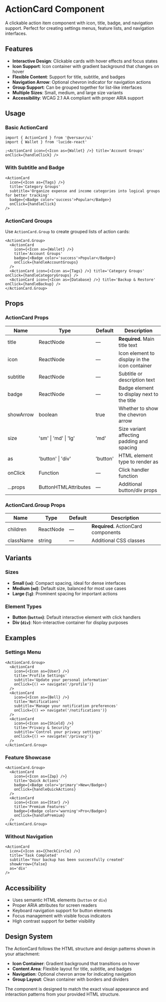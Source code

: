 # ActionCard Component

A clickable action item component with icon, title, badge, and navigation support. Perfect for
creating settings menus, feature lists, and navigation interfaces.

## Features

- **Interactive Design**: Clickable cards with hover effects and focus states
- **Icon Support**: Icon container with gradient background that changes on hover
- **Flexible Content**: Support for title, subtitle, and badges
- **Navigation Arrow**: Optional chevron indicator for navigation actions
- **Group Support**: Can be grouped together for list-like interfaces
- **Multiple Sizes**: Small, medium, and large size variants
- **Accessibility**: WCAG 2.1 AA compliant with proper ARIA support

## Usage

### Basic ActionCard

```tsx
import { ActionCard } from '@versaur/ui'
import { Wallet } from 'lucide-react'

;<ActionCard icon={<Icon as={Wallet} />} title='Account Groups' onClick={handleClick} />
```

### With Subtitle and Badge

```tsx
<ActionCard
  icon={<Icon as={Tags} />}
  title='Category Groups'
  subtitle='Organize expense and income categories into logical groups for better tracking'
  badge={<Badge color='success'>Popular</Badge>}
  onClick={handleClick}
/>
```

### ActionCard Groups

Use `ActionCard.Group` to create grouped lists of action cards:

```tsx
<ActionCard.Group>
  <ActionCard
    icon={<Icon as={Wallet} />}
    title='Account Groups'
    badge={<Badge color='success'>Popular</Badge>}
    onClick={handleAccountGroups}
  />
  <ActionCard icon={<Icon as={Tags} />} title='Category Groups' onClick={handleCategoryGroups} />
  <ActionCard icon={<Icon as={Database} />} title='Backup & Restore' onClick={handleBackup} />
</ActionCard.Group>
```

## Props

### ActionCard Props

| Name      | Type                 | Default  | Description                                   |
| --------- | -------------------- | -------- | --------------------------------------------- |
| title     | ReactNode            | —        | **Required.** Main title text                 |
| icon      | ReactNode            | —        | Icon element to display in the icon container |
| subtitle  | ReactNode            | —        | Subtitle or description text                  |
| badge     | ReactNode            | —        | Badge element to display next to the title    |
| showArrow | boolean              | true     | Whether to show the chevron arrow             |
| size      | 'sm' \| 'md' \| 'lg' | 'md'     | Size variant affecting padding and spacing    |
| as        | 'button' \| 'div'    | 'button' | HTML element type to render as                |
| onClick   | Function             | —        | Click handler function                        |
| ...props  | ButtonHTMLAttributes | —        | Additional button/div props                   |

### ActionCard.Group Props

| Name      | Type      | Default | Description                         |
| --------- | --------- | ------- | ----------------------------------- |
| children  | ReactNode | —       | **Required.** ActionCard components |
| className | string    | —       | Additional CSS classes              |

## Variants

### Sizes

- **Small (`sm`)**: Compact spacing, ideal for dense interfaces
- **Medium (`md`)**: Default size, balanced for most use cases
- **Large (`lg`)**: Prominent spacing for important actions

### Element Types

- **Button (`button`)**: Default interactive element with click handlers
- **Div (`div`)**: Non-interactive container for display purposes

## Examples

### Settings Menu

```tsx
<ActionCard.Group>
  <ActionCard
    icon={<Icon as={User} />}
    title='Profile Settings'
    subtitle='Update your personal information'
    onClick={() => navigate('/profile')}
  />
  <ActionCard
    icon={<Icon as={Bell} />}
    title='Notifications'
    subtitle='Manage your notification preferences'
    onClick={() => navigate('/notifications')}
  />
  <ActionCard
    icon={<Icon as={Shield} />}
    title='Privacy & Security'
    subtitle='Control your privacy settings'
    onClick={() => navigate('/privacy')}
  />
</ActionCard.Group>
```

### Feature Showcase

```tsx
<ActionCard.Group>
  <ActionCard
    icon={<Icon as={Zap} />}
    title='Quick Actions'
    badge={<Badge color='primary'>New</Badge>}
    onClick={handleQuickActions}
  />
  <ActionCard
    icon={<Icon as={Star} />}
    title='Premium Features'
    badge={<Badge color='warning'>Pro</Badge>}
    onClick={handlePremium}
  />
</ActionCard.Group>
```

### Without Navigation

```tsx
<ActionCard
  icon={<Icon as={CheckCircle} />}
  title='Task Completed'
  subtitle='Your backup has been successfully created'
  showArrow={false}
  as='div'
/>
```

## Accessibility

- Uses semantic HTML elements (`button` or `div`)
- Proper ARIA attributes for screen readers
- Keyboard navigation support for button elements
- Focus management with visible focus indicators
- High contrast support for better visibility

## Design System

The ActionCard follows the HTML structure and design patterns shown in your attachment:

- **Icon Container**: Gradient background that transitions on hover
- **Content Area**: Flexible layout for title, subtitle, and badges
- **Navigation**: Optional chevron arrow for indicating navigation
- **Group Layout**: Clean container with borders and dividers

The component is designed to match the exact visual appearance and interaction patterns from your
provided HTML structure.
